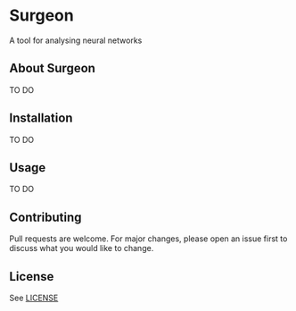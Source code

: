 # Surgeon
A tool for analysing neural networks

## About Surgeon
TO DO

## Installation
TO DO

## Usage
TO DO

## Contributing
Pull requests are welcome. For major changes, please open an issue first to discuss what you would like to change.

## License
See [LICENSE](LICENSE)